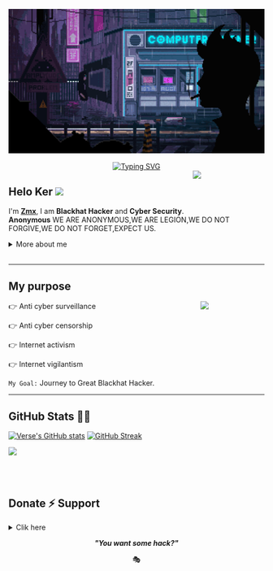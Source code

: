 
<p align="center">
  <img src="https://github.com/yezz123/yezz123/blob/master/img/img.gif">

<div align="center">
  <a href="https://git.io/typing-svg">
    <img src="https://readme-typing-svg.demolab.com?font=Fira+Code&pause=1000&color=22F700&width=435&lines=Im+Zmx+a+Blackhat+Hacker" alt="Typing SVG" />
  </a>
</div>
<!--
<h3 align="center">On a Journey to become a great Blackhat Hacker...<p align="right"></h3> -->


<img width="28%" align='right' src="https://github.com/user-attachments/assets/466fee29-c3cf-4aa3-8807-6d0daaa4e6cf">


<h2 align="left">
  Helo Ker
  <img src="https://media.giphy.com/media/hvRJCLFzcasrR4ia7z/giphy.gif" width="25px"/>
</h2>

I'm **[Zmx](https://wa.me/6285926601133?text=Helo%20My%20Lord%20Mr.X)**, I am **Blackhat Hacker** and **Cyber Security**. <br>
**Anonymous** WE ARE ANONYMOUS,WE ARE LEGION,WE DO NOT FORGIVE,WE DO NOT FORGET,EXPECT US.


<details>
  <summary>More about me</summary>

- **Name**: zmx
- **From**: Indonesian
- **Blackhat Hacker** | **Cyber Security** | **Bug Hunter** | **Web Developer**
- i have experience in cracking,web development,hacking,bug Hunting,forensics,Social engineering,spy agent.
-**I am a hacker**
- Improving knowledge in **Website Vulnerabilities**
- I’m currently learning **everything** 
- Reach me out at **zamyzxx@gmail.com**

</details>
<br>

---

<h2 id="present_status"> My purpose </h3>

<img width="25%" align='right' src="https://github.com/user-attachments/assets/9c826dd0-fd72-49ba-af60-e79f64344f59">

👉 Anti cyber surveillance

👉 Anti cyber censorship

👉 Internet activism

👉 Internet vigilantism

`My Goal:`  Journey to Great Blackhat Hacker.

---



<h2 id="github_stats" align=''>GitHub Stats 👨‍💻</h2>
 
  [![Verse's GitHub stats](https://github-readme-stats.vercel.app/api?username=Whomrx666&theme=vision-friendly-dark)](https://github.com/Whomrx666/github-readme-stats)
  [![GitHub Streak](https://streak-stats.demolab.com?user=Whomrx666&theme=dark&card_width=450)](https://git.io/streak-stats) 
 <p align="left"><a href="https://github.com/coffinsp/github-readme-stats"><img src="https://github-readme-stats.vercel.app/api/top-langs/?username=Whomrx666&layout=compact&theme=vision-friendly-dark" width="450"" /></a></p>

<br><br>



<h2 id="donate" align=''>Donate ⚡️ Support</h2>

<details>
<summary>Clik here</summary>

<p align="center"><a href="https://saweria.co/whomrx"><img  src="https://img.shields.io/badge/Buy%20Me%20a%20Coffee-ffdd00?style=for-the-badge&logo=buy-me-a-coffee&logoColor=black"/></a></p>

</details>




<p align="center">
  <b><i>"You want some hack?"</i></b>
</p>

<p align="center">
<a>🎭</a>
</p>

